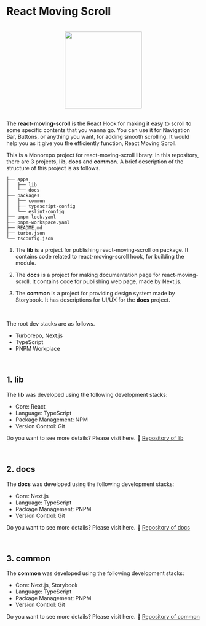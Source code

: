 # React Moving Scroll

<br />

<div align="center">
<img src="https://img1.daumcdn.net/thumb/R1280x0/?scode=mtistory2&fname=https%3A%2F%2Fblog.kakaocdn.net%2Fdn%2Fbrnqjb%2FbtsDkDeWByE%2F8vpR0RikVpQYWbCu4xFfn0%2Fimg.png" width="200" />
</div>

<br />

The **react-moving-scroll** is the React Hook for making it easy to scroll to some specific contents that you wanna go. You can use it for Navigation Bar, Buttons, or anything you want, for adding smooth scrolling. It would help you as it give you the efficiently function, React Moving Scroll.

This is a Monorepo project for react-moving-scroll library. In this repository, there are 3 projects, **lib**, **docs** and **common**. A brief description of the structure of this project is as follows.

```
├── apps
│   ├── lib
│   └── docs
├── packages
│   ├── common
│   ├── typescript-config
│   └── eslint-config
├── pnpm-lock.yaml
├── pnpm-workspace.yaml
├── README.md
├── turbo.json
└── tsconfig.json
```

1. The **lib** is a project for publishing react-moving-scroll on package. It contains code related to react-moving-scroll hook, for building the module.

2. The **docs** is a project for making documentation page for react-moving-scroll. It contains code for publishing web page, made by Next.js.

3. The **common** is a project for providing design system made by Storybook. It has descriptions for UI/UX for the **docs** project.

<br />

The root dev stacks are as follows.

- Turborepo, Next.js
- TypeScript
- PNPM Workplace

<br />

## 1. lib

The **lib** was developed using the following development stacks:

- Core: React
- Language: TypeScript
- Package Management: NPM
- Version Control: Git

Do you want to see more details? Please visit here. 🔗 [Repository of lib](https://github.com/kjindev/react-moving-scroll/tree/main/apps/lib)

<br />

## 2. docs

The **docs** was developed using the following development stacks:

- Core: Next.js
- Language: TypeScript
- Package Management: PNPM
- Version Control: Git

Do you want to see more details? Please visit here. 🔗 [Repository of docs](https://github.com/kjindev/react-moving-scroll/tree/main/apps/docs)

<br />

## 3. common

The **common** was developed using the following development stacks:

- Core: Next.js, Storybook
- Language: TypeScript
- Package Management: PNPM
- Version Control: Git

Do you want to see more details? Please visit here. 🔗 [Repository of common](https://github.com/kjindev/react-moving-scroll/tree/main/packages/common)
